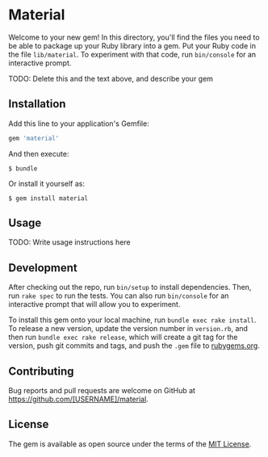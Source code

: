 # Material

Welcome to your new gem! In this directory, you'll find the files you need to be able to package up your Ruby library into a gem. Put your Ruby code in the file `lib/material`. To experiment with that code, run `bin/console` for an interactive prompt.

TODO: Delete this and the text above, and describe your gem

## Installation

Add this line to your application's Gemfile:

```ruby
gem 'material'
```

And then execute:

    $ bundle

Or install it yourself as:

    $ gem install material

## Usage

TODO: Write usage instructions here

## Development

After checking out the repo, run `bin/setup` to install dependencies. Then, run `rake spec` to run the tests. You can also run `bin/console` for an interactive prompt that will allow you to experiment.

To install this gem onto your local machine, run `bundle exec rake install`. To release a new version, update the version number in `version.rb`, and then run `bundle exec rake release`, which will create a git tag for the version, push git commits and tags, and push the `.gem` file to [rubygems.org](https://rubygems.org).

## Contributing

Bug reports and pull requests are welcome on GitHub at https://github.com/[USERNAME]/material.

## License

The gem is available as open source under the terms of the [MIT License](https://opensource.org/licenses/MIT).
